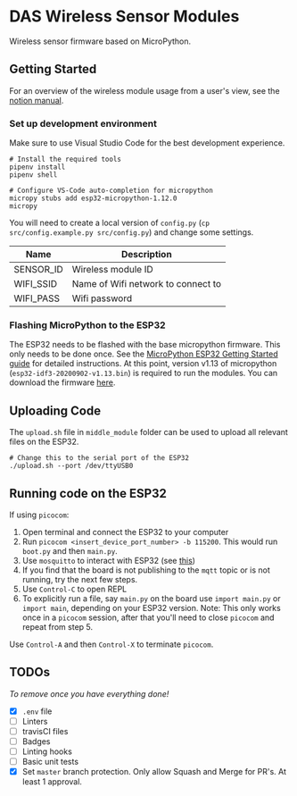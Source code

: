 # DAS Wireless Sensor Modules

Wireless sensor firmware based on MicroPython.

## Getting Started

For an overview of the wireless module usage from a user's view, see the [notion manual](https://www.notion.so/Wireless-module-usage-manual-cd7e948418d040d991a50c91815e63e9).

### Set up development environment

Make sure to use Visual Studio Code for the best development experience.

```
# Install the required tools
pipenv install
pipenv shell

# Configure VS-Code auto-completion for micropython
micropy stubs add esp32-micropython-1.12.0
micropy
```

You will need to create a local version of `config.py` (`cp src/config.example.py src/config.py`) and change some settings.

| Name      | Description                        |
| --------- | ---------------------------------- |
| SENSOR_ID | Wireless module ID                 |
| WIFI_SSID | Name of Wifi network to connect to |
| WIFI_PASS | Wifi password                      |

### Flashing MicroPython to the ESP32

The ESP32 needs to be flashed with the base micropython firmware. This only needs to be done once. See the [MicroPython ESP32 Getting Started guide](https://docs.micropython.org/en/latest/esp32/tutorial/intro.html) for detailed instructions. At this point, version v1.13 of micropython (`esp32-idf3-20200902-v1.13.bin`) is required to run the modules. You can download the firmware [here](https://micropython.org/download/esp32/).

## Uploading Code
The `upload.sh` file in `middle_module` folder can be used to upload all relevant files on the ESP32.
```
# Change this to the serial port of the ESP32
./upload.sh --port /dev/ttyUSB0
```

## Running code on the ESP32
If using `picocom`:
1) Open terminal and connect the ESP32 to your computer
2) Run `picocom <insert_device_port_number> -b 115200`. This would run `boot.py` and then `main.py`.
3) Use `mosquitto` to interact with ESP32 (see [this](https://github.com/monash-human-power/data-acquisition-system/tree/master/wireless_modules/middle_module#steps-to-test))
4) If you find that the board is not publishing to the `mqtt` topic or is not running, try the next few steps.
5) Use `Control-C` to open REPL
6) To explicitly run a file, say `main.py` on the board use `import main.py` or `import main`, depending on your ESP32 version.
Note: This only works once in a `picocom` session, after that you'll need to close `picocom` and repeat from step 5.

Use `Control-A` and then `Control-X` to terminate `picocom`.

## TODOs

*To remove once you have everything done!*

- [x] `.env` file
- [ ] Linters
- [ ] travisCI files
- [ ] Badges
- [ ] Linting hooks
- [ ] Basic unit tests
- [x] Set `master` branch protection. Only allow Squash and Merge for PR's. At least 1 approval.